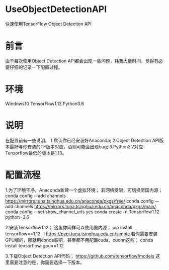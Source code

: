 # UseObjectDetectionAPI
快速使用TensorFlow Object Detection API

# 前言
由于每次使用Object Detection API都会出现一些问题，耗费大量时间，觉得有必要仔细的记录一下配置过程。

# 环境
Windows10
TensorFlow1.12
Python3.6

# 说明
在配置前有一些说明。
1.默认你已经安装好Anaconda;
2.Object Detection API版本最好与你安装的TF版本对应，否则可能会出现bug;
3.Python3.7对应Tensorflow最低的版本是1.13。

# 配置流程
1.为了环境干净，Anaconda新建一个虚拟环境；
若网络受限，可切换至国内源；
conda config --add channels https://mirrors.tuna.tsinghua.edu.cn/anaconda/pkgs/free/
conda config --add channels https://mirrors.tuna.tsinghua.edu.cn/anaconda/pkgs/main/
conda config --set show_channel_urls yes
conda create -n Tensorflow1.12 python=3.6

2.安装Tensorflow1.12；
这里你同样可以使用国内源；
pip install tensorflow==1.12 -i https://pypi.tuna.tsinghua.edu.cn/simple
若你需要安装GPU版的，那就用conda装吧，甚至都不用配置cuda、cudnn这些；
conda install tensorflow-gpu==1.12

3.下载Object Detection API代码；
https://github.com/tensorflow/models
这里需要注意的是，你需要选择一下版本。
